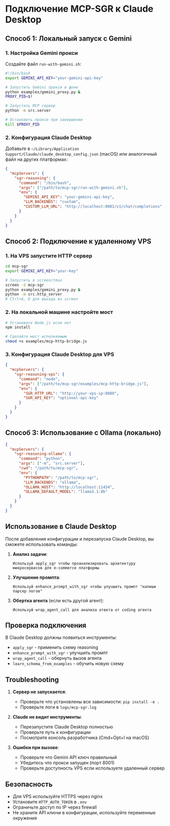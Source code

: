 # Подключение MCP-SGR к Claude Desktop

## Способ 1: Локальный запуск с Gemini

### 1. Настройка Gemini прокси

Создайте файл `run-with-gemini.sh`:

```bash
#!/bin/bash
export GEMINI_API_KEY="your-gemini-api-key"

# Запустить Gemini прокси в фоне
python examples/gemini_proxy.py &
PROXY_PID=$!

# Запустить MCP сервер
python -m src.server

# Остановить прокси при завершении
kill $PROXY_PID
```

### 2. Конфигурация Claude Desktop

Добавьте в `~/Library/Application Support/Claude/claude_desktop_config.json` (macOS) или аналогичный файл на других платформах:

```json
{
  "mcpServers": {
    "sgr-reasoning": {
      "command": "/bin/bash",
      "args": ["/path/to/mcp-sgr/run-with-gemini.sh"],
      "env": {
        "GEMINI_API_KEY": "your-gemini-api-key",
        "LLM_BACKENDS": "custom",
        "CUSTOM_LLM_URL": "http://localhost:8001/v1/chat/completions"
      }
    }
  }
}
```

## Способ 2: Подключение к удаленному VPS

### 1. На VPS запустите HTTP сервер

```bash
cd mcp-sgr
export GEMINI_API_KEY="your-key"

# Запустить в screen/tmux
screen -S mcp-sgr
python examples/gemini_proxy.py &
python -m src.http_server
# Ctrl+A, D для выхода из screen
```

### 2. На локальной машине настройте мост

```bash
# Установите Node.js если нет
npm install

# Сделайте мост исполняемым
chmod +x examples/mcp-http-bridge.js
```

### 3. Конфигурация Claude Desktop для VPS

```json
{
  "mcpServers": {
    "sgr-reasoning-vps": {
      "command": "node",
      "args": ["/path/to/mcp-sgr/examples/mcp-http-bridge.js"],
      "env": {
        "SGR_HTTP_URL": "http://your-vps-ip:8080",
        "SGR_API_KEY": "optional-api-key"
      }
    }
  }
}
```

## Способ 3: Использование с Ollama (локально)

```json
{
  "mcpServers": {
    "sgr-reasoning-ollama": {
      "command": "python",
      "args": ["-m", "src.server"],
      "cwd": "/path/to/mcp-sgr",
      "env": {
        "PYTHONPATH": "/path/to/mcp-sgr",
        "LLM_BACKENDS": "ollama",
        "OLLAMA_HOST": "http://localhost:11434",
        "OLLAMA_DEFAULT_MODEL": "llama3.1:8b"
      }
    }
  }
}
```

## Использование в Claude Desktop

После добавления конфигурации и перезапуска Claude Desktop, вы сможете использовать команды:

1. **Анализ задачи**:
   ```
   Используй apply_sgr чтобы проанализировать архитектуру микросервисов для e-commerce платформы
   ```

2. **Улучшение промпта**:
   ```
   Используй enhance_prompt_with_sgr чтобы улучшить промпт "напиши парсер логов"
   ```

3. **Обертка агента** (если есть другой агент):
   ```
   Используй wrap_agent_call для анализа ответа от coding агента
   ```

## Проверка подключения

В Claude Desktop должны появиться инструменты:
- `apply_sgr` - применить схему reasoning
- `enhance_prompt_with_sgr` - улучшить промпт
- `wrap_agent_call` - обернуть вызов агента
- `learn_schema_from_examples` - обучить новую схему

## Troubleshooting

1. **Сервер не запускается**:
   - Проверьте что установлены все зависимости: `pip install -e .`
   - Проверьте логи в `logs/mcp-sgr.log`

2. **Claude не видит инструменты**:
   - Перезапустите Claude Desktop полностью
   - Проверьте путь к конфигурации
   - Посмотрите консоль разработчика (Cmd+Opt+I на macOS)

3. **Ошибки при вызове**:
   - Проверьте что Gemini API ключ правильный
   - Убедитесь что прокси запущен (порт 8001)
   - Проверьте доступность VPS если используете удаленный сервер

## Безопасность

- Для VPS используйте HTTPS через nginx
- Установите `HTTP_AUTH_TOKEN` в `.env`
- Ограничьте доступ по IP через firewall
- Не храните API ключи в конфигурации, используйте переменные окружения